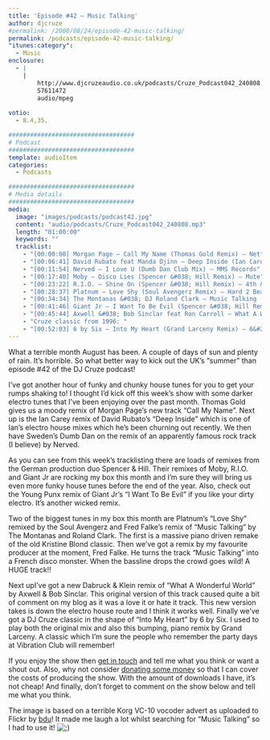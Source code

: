 ```yaml
---
title: 'Episode #42 – Music Talking'
author: djcruze
#permalink: /2008/08/24/episode-42-music-talking/
permalink: /podcasts/episode-42-music-talking/
"itunes:category":
  - Music
enclosure:
  - |
    |
        http://www.djcruzeaudio.co.uk/podcasts/Cruze_Podcast042_240808.mp3
        57611472
        audio/mpeg
        
votio:
  - 8.4,35,

###################################
# Podcast
###################################
template: audioItem
categories:
  - Podcasts

###################################
# Media details
###################################
media:
  image: "images/podcasts/podcast42.jpg"
  content: "audio/podcasts/Cruze_Podcast042_240808.mp3"
  length: "01:00:00"
  keywords: ""
  tracklist:
    - "[00:00:00] Morgan Page – Call My Name (Thomas Gold Remix) – Nettwerk"
    - "[00:06:41] David Rubato feat Manda Djinn – Deep Inside (Ian Carey Remix) – Gut Recordings"
    - "[00:11:54] Nerved – I Love U (Dumb Dan Club Mix) – MMS Records"
    - "[00:17:40] Moby – Disco Lies (Spencer &#038; Hill Remix) – Mute"
    - "[00:23:22] R.I.O. – Shine On (Spencer &#038; Hill Remix) – 4th &#038; Broadway"
    - "[00:28:37] Platnum – Love Shy (Soul Avengerz Remix) – Hard 2 Beat"
    - "[00:34:34] The Montanas &#038; DJ Roland Clark – Music Talking (Fred Falke Remix) – Strictly"
    - "[00:41:46] Giant Jr – I Want To Be Evil (Spencer &#038; Hill Remix) – White"
    - "[00:45:44] Axwell &#038; Bob Sinclar feat Ron Carroll – What A Wonderful World (Dabruck &#038; Klein Mix) – Defected Records"
    - "Cruze classic from 1996: "
    - "[00:52:03] 6 by Six – Into My Heart (Grand Larceny Remix) – 6&#215;6 Records"
---
```


What a terrible month August has been. A couple of days of sun and plenty of rain. It&#8217;s horrible. So what better way to kick out the UK&#8217;s &#8220;summer&#8221; than episode #42 of the DJ Cruze podcast!

I&#8217;ve got another hour of funky and chunky house tunes for you to get your rumps shaking to! I thought I&#8217;d kick off this week&#8217;s show with some darker electro tunes that I&#8217;ve been enjoying over the past month. Thomas Gold gives us a moody remix of Morgan Page&#8217;s new track &#8220;Call My Name&#8221;. Next up is the Ian Carey remix of David Rubato&#8217;s &#8220;Deep Inside&#8221; which is one of Ian&#8217;s electro house mixes which he&#8217;s been churning out recently. We then have Sweden&#8217;s Dumb Dan on the remix of an apparently famous rock track (I believe) by Nerved.

As you can see from this week&#8217;s tracklisting there are loads of remixes from the German production duo Spencer &#038; Hill. Their remixes of Moby, R.I.O. and Giant Jr are rocking my box this month and I&#8217;m sure they will bring us even more funky house tunes before the end of the year. Also, check out the Young Punx remix of Giant Jr&#8217;s &#8220;I Want To Be Evil&#8221; if you like your dirty electro. It&#8217;s another wicked remix.

Two of the biggest tunes in my box this month are Platnum&#8217;s &#8220;Love Shy&#8221; remixed by the Soul Avengerz and Fred Falke&#8217;s remix of &#8220;Music Talking&#8221; by The Montanas and Roland Clark. The first is a massive piano driven remake of the old Kristine Blond classic. Then we&#8217;ve got a remix by my favourite producer at the moment, Fred Falke. He turns the track &#8220;Music Talking&#8221; into a French disco monster. When the bassline drops the crowd goes wild! A HUGE track!!

Next upI&#8217;ve got a new Dabruck &#038; Klein remix of &#8220;What A Wonderful World&#8221; by Axwell &#038; Bob Sinclar. This original version of this track caused quite a bit of comment on my blog as it was a love it or hate it track. This new version takes is down the electro house route and I think it works well. Finally we&#8217;ve got a DJ Cruze classic in the shape of &#8220;Into My Heart&#8221; by 6 by Six. I used to play both the original mix and also this bumping, piano remix by Grand Larceny. A classic which I&#8217;m sure the people who remember the party days at Vibration Club will remember!

If you enjoy the show then [get in touch][1] and tell me what you think or want a shout out. Also, why not consider [donating some money][2] so that I can cover the costs of producing the show. With the amount of downloads I have, it&#8217;s not cheap! And finally, don&#8217;t forget to comment on the show below and tell me what you think.

The image is based on a terrible Korg VC-10 vocoder advert as uploaded to Flickr by [bdu][5]! It made me laugh a lot whilst searching for &#8220;Music Talking&#8221; so I had to use it! <img src="http://www.djcruze.co.uk/cms/wp-includes/images/smilies/icon_wink.gif" alt=";)" class="wp-smiley" />

 [1]: /cms/contact/
 [2]: http://www.dreamhost.com/donate.cgi?id=8244
 [3]: http://www.djcruze.co.uk/cms/wp-content/DownloadButton.gif
 [4]: http://www.djcruzeaudio.co.uk/podcasts/Cruze_Podcast042_240808.mp3
 [5]: http://flickr.com/photos/bdu/148574382/